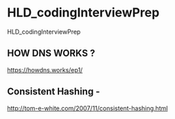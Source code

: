 # HLD_codingInterviewPrep
HLD_codingInterviewPrep

## HOW DNS WORKS ? 
https://howdns.works/ep1/

## Consistent Hashing -
http://tom-e-white.com/2007/11/consistent-hashing.html
